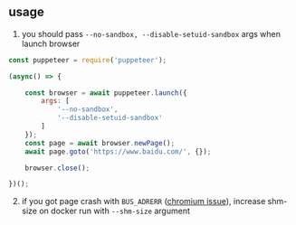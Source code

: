 ## usage

1. you should pass `--no-sandbox, --disable-setuid-sandbox` args when launch browser

``` javascript
const puppeteer = require('puppeteer');

(async() => {

    const browser = await puppeteer.launch({
        args: [
            '--no-sandbox',
            '--disable-setuid-sandbox'
        ]
    });
    const page = await browser.newPage();
    await page.goto('https://www.baidu.com/', {});

    browser.close();

})();
```
2. if you got page crash with `BUS_ADRERR` ([chromium issue](https://bugs.chromium.org/p/chromium/issues/detail?id=571394)), increase shm-size on docker run with `--shm-size` argument

